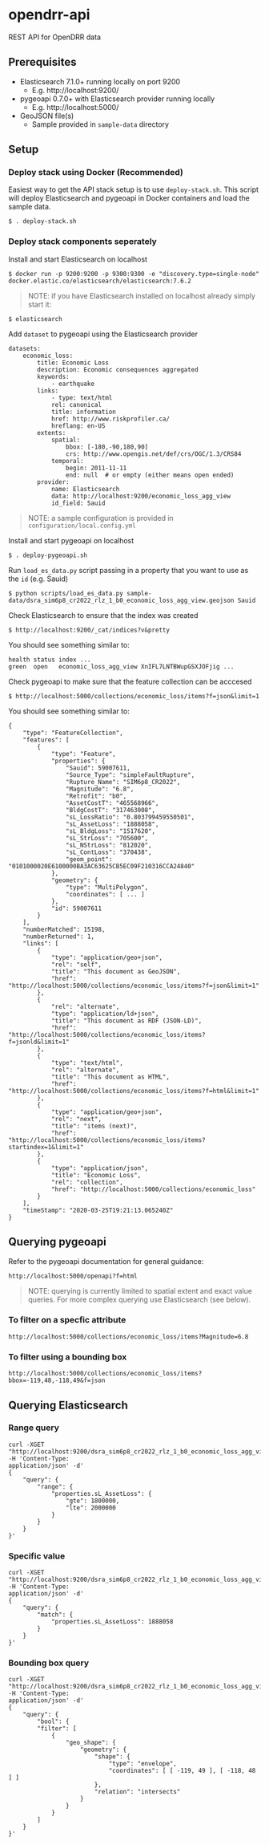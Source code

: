 # opendrr-api
REST API for OpenDRR data

## Prerequisites
 - Elasticsearch 7.1.0+ running locally on port 9200
    - E.g. http://localhost:9200/
- pygeoapi 0.7.0+ with Elasticsearch provider running locally
    - E.g. http://localhost:5000/
- GeoJSON file(s)
    - Sample provided in `sample-data` directory

## Setup

### Deploy stack using Docker (Recommended)

Easiest way to get the API stack setup is to use `deploy-stack.sh`. This script will deploy Elasticsearch and pygeoapi in Docker containers and load the sample data.

    $ . deploy-stack.sh
  
### Deploy stack components seperately

Install and start Elasticsearch on localhost

    $ docker run -p 9200:9200 -p 9300:9300 -e "discovery.type=single-node" docker.elastic.co/elasticsearch/elasticsearch:7.6.2

> NOTE: if you have Elasticsearch installed on localhost already simply start it:

    $ elasticsearch

Add `dataset` to pygeoapi using the Elasticsearch provider

    datasets:
        economic_loss:
            title: Economic Loss
            description: Economic consequences aggregated
            keywords:
                - earthquake
            links:
                - type: text/html
                rel: canonical
                title: information
                href: http://www.riskprofiler.ca/
                hreflang: en-US
            extents:
                spatial:
                    bbox: [-180,-90,180,90]
                    crs: http://www.opengis.net/def/crs/OGC/1.3/CRS84
                temporal:
                    begin: 2011-11-11
                    end: null  # or empty (either means open ended)
            provider:
                name: Elasticsearch
                data: http://localhost:9200/economic_loss_agg_view
                id_field: Sauid

> NOTE: a sample configuration is provided in `configuration/local.config.yml`

Install and start pygeoapi on localhost

    $ . deploy-pygeoapi.sh

Run `load_es_data.py` script passing in a property that you want to use as the `id` (e.g. Sauid)

    $ python scripts/load_es_data.py sample-data/dsra_sim6p8_cr2022_rlz_1_b0_economic_loss_agg_view.geojson Sauid

Check Elasticsearch to ensure that the index was created

    $ http://localhost:9200/_cat/indices?v&pretty

You should see something similar to:

    health status index ...
    green  open   economic_loss_agg_view XnIFL7LNTBWupGSXJOFjig ...

Check pygeoapi to make sure that the feature collection can be acccesed

    $ http://localhost:5000/collections/economic_loss/items?f=json&limit=1

You should see something similar to:

    {
        "type": "FeatureCollection",
        "features": [
            {
                "type": "Feature",
                "properties": {
                    "Sauid": 59007611,
                    "Source_Type": "simpleFaultRupture",
                    "Rupture_Name": "SIM6p8_CR2022",
                    "Magnitude": "6.8",
                    "Retrofit": "b0",
                    "AssetCostT": "465568966",
                    "BldgCostT": "317463008",
                    "sL_LossRatio": "0.803799459550501",
                    "sL_AssetLoss": "1888058",
                    "sL_BldgLoss": "1517620",
                    "sL_StrLoss": "705600",
                    "sL_NStrLoss": "812020",
                    "sL_ContLoss": "370438",
                    "geom_point": "0101000020E6100000BA3AC63625CB5EC09F210316CCA24840"
                },
                "geometry": {
                    "type": "MultiPolygon",
                    "coordinates": [ ... ]
                },
                "id": 59007611
            }
        ],
        "numberMatched": 15198,
        "numberReturned": 1,
        "links": [
            {
                "type": "application/geo+json",
                "rel": "self",
                "title": "This document as GeoJSON",
                "href": "http://localhost:5000/collections/economic_loss/items?f=json&limit=1"
            },
            {
                "rel": "alternate",
                "type": "application/ld+json",
                "title": "This document as RDF (JSON-LD)",
                "href": "http://localhost:5000/collections/economic_loss/items?f=jsonld&limit=1"
            },
            {
                "type": "text/html",
                "rel": "alternate",
                "title": "This document as HTML",
                "href": "http://localhost:5000/collections/economic_loss/items?f=html&limit=1"
            },
            {
                "type": "application/geo+json",
                "rel": "next",
                "title": "items (next)",
                "href": "http://localhost:5000/collections/economic_loss/items?startindex=1&limit=1"
            },
            {
                "type": "application/json",
                "title": "Economic Loss",
                "rel": "collection",
                "href": "http://localhost:5000/collections/economic_loss"
            }
        ],
        "timeStamp": "2020-03-25T19:21:13.065240Z"
    }

## Querying pygeoapi

Refer to the pygeoapi documentation for general guidance:

    http://localhost:5000/openapi?f=html

> NOTE: querying is currently limited to spatial extent and exact value queries. For more complex querying use Elasticsearch (see below).

### To filter on a specfic attribute

    http://localhost:5000/collections/economic_loss/items?Magnitude=6.8

### To filter using a bounding box

    http://localhost:5000/collections/economic_loss/items?bbox=-119,48,-118,49&f=json

## Querying Elasticsearch

### Range query

    curl -XGET "http://localhost:9200/dsra_sim6p8_cr2022_rlz_1_b0_economic_loss_agg_view/_search" -H 'Content-Type: 
    application/json' -d'
    {  
        "query": {    
            "range": {      
                "properties.sL_AssetLoss": {        
                    "gte": 1800000,        
                    "lte": 2000000      
                }    
            }  
        }
    }'

### Specific value

    curl -XGET "http://localhost:9200/dsra_sim6p8_cr2022_rlz_1_b0_economic_loss_agg_view/_search" -H 'Content-Type: 
    application/json' -d'
    {  
        "query": {    
            "match": {      
                "properties.sL_AssetLoss": 1888058    
            }  
        }
    }'

### Bounding box query

    curl -XGET "http://localhost:9200/dsra_sim6p8_cr2022_rlz_1_b0_economic_loss_agg_view/_search" -H 'Content-Type: 
    application/json' -d'
    {  
        "query": {
            "bool": {
            "filter": [
                {
                    "geo_shape": {
                        "geometry": {
                            "shape": {
                                "type": "envelope",
                                "coordinates": [ [ -119, 49 ], [ -118, 48 ] ]
                            },
                            "relation": "intersects"
                        }
                    }
                }
            ]
        }
    }'
